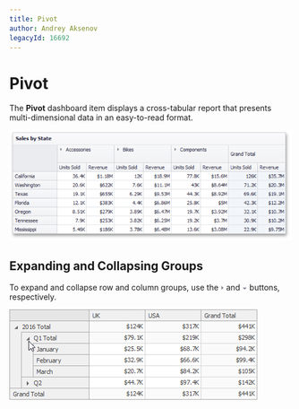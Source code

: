 ```yaml
---
title: Pivot
author: Andrey Aksenov
legacyId: 16692
---
```

# Pivot
The **Pivot** dashboard item displays a cross-tabular report that presents multi-dimensional data in an easy-to-read format.

![MainFeatures_PivotGrid](../../../images/img18212.png)

## Expanding and Collapsing Groups
To expand and collapse row and column groups, use the ![Pivot_Layout_ExpandCollapse_UpArrow](../../../images/img20155.png) and ![Pivot_Layout_ExpandCollapse_DownArrow](../../../images/img20154.png) buttons, respectively.

![Pivot_Layout_ExpandCollapseGroups](../../../images/img20151.png)